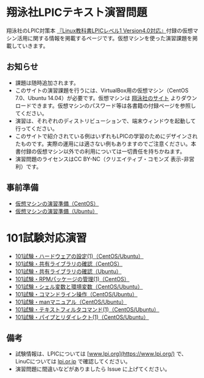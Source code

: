 # 翔泳社LPICテキスト演習問題
翔泳社のLPIC対策本 [『Linux教科書LPICレベル1 Version4.0対応』](http://www.seshop.com/product/detail/14703/)付録の仮想マシン活用に関する情報を掲載するページです。仮想マシンを使った演習課題を掲載していきます。

## お知らせ
* 課題は随時追加されます。
* このサイトの演習課題を行うには、VirtualBox用の仮想マシン（CentOS 7.0、Ubuntu 14.04）が必要です。仮想マシンは [翔泳社のサイト](http://www.shoeisha.co.jp/book/download/9784798141916/detail) よりダウンロードできます。仮想マシンのパスワード等は各書籍の付録ページを参照してください。
* 演習は、それぞれのディストリビューションで、端末ウィンドウを起動して行ってください。
* このサイトで紹介されている例はいずれもLPICの学習のためにデザインされたものです。実際の運用には適さない例もありますのでご注意ください。本書付録の仮想マシン以外での利用については一切責任を持ちかねます。
* 演習問題のライセンスはCC BY-NC（クリエイティブ・コモンズ 表示-非営利）です。

## 事前準備
* [仮想マシンの演習準備（CentOS）](https://lpic.jp/lpicvm/101centos_pre.html)
* [仮想マシンの演習準備（Ubuntu）](https://lpic.jp/lpicvm/101ubuntu_pre.html)

# 101試験対応演習
* [101試験・ハードウェアの設定(1)（CentOS/Ubuntu）](101-1-01.md)
* [101試験・共有ライブラリの確認（CentOS）](102-3-01.md)
* [101試験・共有ライブラリの確認（Ubuntu）](102-3-01u.md)
* [101試験・RPMパッケージの管理(1)（CentOS）](102-5-01.md)
* [101試験・シェル変数と環境変数（CentOS/Ubuntu）](103-1-01.md)
* [101試験・コマンドライン操作（CentOS/Ubuntu）](103-1-02.md)
* [101試験・manマニュアル（CentOS/Ubuntu）](103-1-03.md)
* [101試験・テキストフィルタコマンド(1)（CentOS/Ubuntu）](103-2-01.md)
* [101試験・パイプとリダイレクト(1)（CentOS/Ubuntu）](103-4-01.md)

## 備考
* 試験情報は、LPICについては [www.lpi.org](https://www.lpi.org/) で、LinuCについては [lpi.or.jp](https://lpi.or.jp/) で確認してください。
* 演習問題に間違いなどがありましたら Issue に上げてください。
